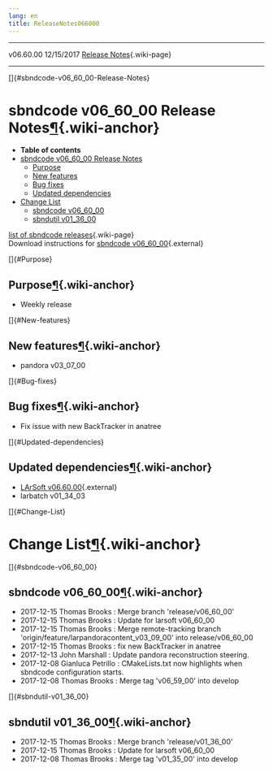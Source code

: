 ```yaml
---
lang: en
title: ReleaseNotes066000
---
```


  ----------- ------------ -- -- ------------------------------------------------------
  v06.60.00   12/15/2017         [Release Notes](ReleaseNotes066000.html){.wiki-page}
  ----------- ------------ -- -- ------------------------------------------------------

[]{#sbndcode-v06_60_00-Release-Notes}

sbndcode v06\_60\_00 Release Notes[¶](#sbndcode-v06_60_00-Release-Notes){.wiki-anchor}
======================================================================================

-   **Table of contents**
-   [sbndcode v06\_60\_00 Release
    Notes](#sbndcode-v06_60_00-Release-Notes)
    -   [Purpose](#Purpose)
    -   [New features](#New-features)
    -   [Bug fixes](#Bug-fixes)
    -   [Updated dependencies](#Updated-dependencies)
-   [Change List](#Change-List)
    -   [sbndcode v06\_60\_00](#sbndcode-v06_60_00)
    -   [sbndutil v01\_36\_00](#sbndutil-v01_36_00)

[list of sbndcode
releases](List_of_SBND_code_releases.html){.wiki-page}\
Download instructions for [sbndcode
v06\_60\_00](http://scisoft.fnal.gov/scisoft/bundles/sbnd/v06_60_00/sbndcode-v06_60_00.html){.external}

[]{#Purpose}

Purpose[¶](#Purpose){.wiki-anchor}
----------------------------------

-   Weekly release

[]{#New-features}

New features[¶](#New-features){.wiki-anchor}
--------------------------------------------

-   pandora v03\_07\_00

[]{#Bug-fixes}

Bug fixes[¶](#Bug-fixes){.wiki-anchor}
--------------------------------------

-   Fix issue with new BackTracker in anatree

[]{#Updated-dependencies}

Updated dependencies[¶](#Updated-dependencies){.wiki-anchor}
------------------------------------------------------------

-   [LArSoft
    v06.60.00](https://cdcvs.fnal.gov/redmine/projects/larsoft/wiki/ReleaseNotes066000){.external}
-   larbatch v01\_34\_03

[]{#Change-List}

Change List[¶](#Change-List){.wiki-anchor}
==========================================

[]{#sbndcode-v06_60_00}

sbndcode v06\_60\_00[¶](#sbndcode-v06_60_00){.wiki-anchor}
----------------------------------------------------------

-   2017-12-15 Thomas Brooks : Merge branch \'release/v06\_60\_00\'
-   2017-12-15 Thomas Brooks : Update for larsoft v06\_60\_00
-   2017-12-15 Thomas Brooks : Merge remote-tracking branch
    \'origin/feature/larpandoracontent\_v03\_09\_00\' into
    release/v06\_60\_00
-   2017-12-15 Thomas Brooks : fix new BackTracker in anatree
-   2017-12-13 John Marshall : Update pandora reconstruction steering.
-   2017-12-08 Gianluca Petrillo : CMakeLists.txt now highlights when
    sbndcode configuration starts.
-   2017-12-08 Thomas Brooks : Merge tag \'v06\_59\_00\' into develop

[]{#sbndutil-v01_36_00}

sbndutil v01\_36\_00[¶](#sbndutil-v01_36_00){.wiki-anchor}
----------------------------------------------------------

-   2017-12-15 Thomas Brooks : Merge branch \'release/v01\_36\_00\'
-   2017-12-15 Thomas Brooks : Update for larsoft v06\_60\_00
-   2017-12-08 Thomas Brooks : Merge tag \'v01\_35\_00\' into develop
